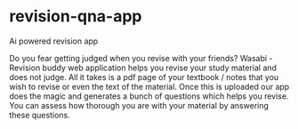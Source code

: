 # revision-qna-app
Ai powered revision app


Do you fear getting judged when you revise with your friends?
Wasabi - Revision buddy web application helps you revise your study material and does not judge. 
All it takes is a pdf page of your textbook / notes that you wish to revise or even the text of the material.
Once this is uploaded our app does the magic and generates a bunch of questions which helps you revise. 
You can assess how thorough you are with your material by answering these questions. 

